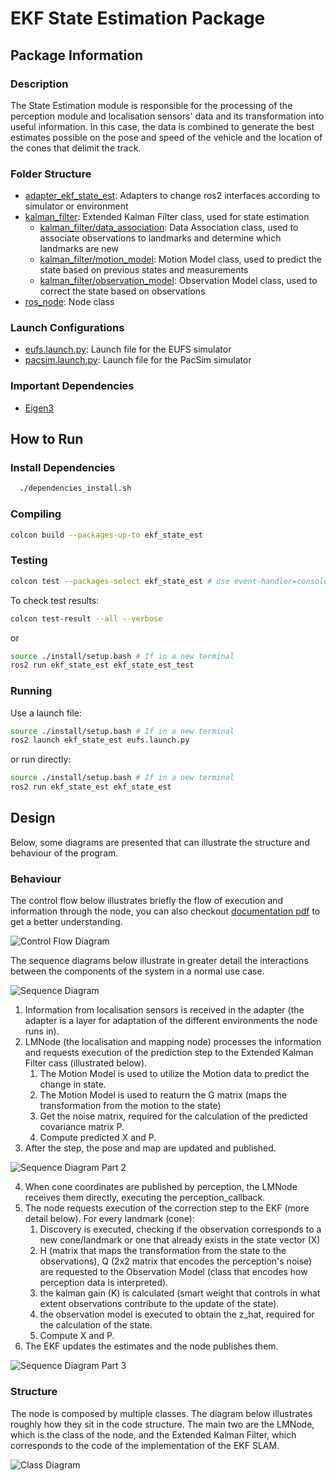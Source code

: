 # EKF State Estimation Package

## Package Information


### Description

The State Estimation module is responsible for the processing of the perception module and localisation sensors' data and its transformation into useful information. In this case, the data is combined to generate the best estimates possible on the pose and speed of the vehicle and the location of the cones that delimit the track.


### Folder Structure

- [adapter_ekf_state_est](./include/adapter_ekf_state_est/): Adapters to change ros2 interfaces according to simulator or environment
- [kalman_filter](./include/ekf/): Extended Kalman Filter class, used for state estimation
    - [kalman_filter/data_association](./include/ekf/data_association.hpp): Data Association class, used to associate observations to landmarks and determine which landmarks are new
    - [kalman_filter/motion_model](./include/ekf/motion_model.hpp): Motion Model class, used to predict the state based on previous states and measurements
    - [kalman_filter/observation_model](./include/ekf/observation_model.hpp): Observation Model class, used to correct the state based on observations
- [ros_node](./include/ros_node/): Node class


### Launch Configurations

- [eufs.launch.py](./launch/eufs.launch.py): Launch file for the EUFS simulator
- [pacsim.launch.py](./launch/pacsim.launch.py): Launch file for the PacSim simulator

### Important Dependencies

- [Eigen3](https://eigen.tuxfamily.org/index.php?title=Main_Page)

## How to Run

### Install Dependencies

```sh
  ./dependencies_install.sh
```

### Compiling

```sh
colcon build --packages-up-to ekf_state_est
```

### Testing

```sh
colcon test --packages-select ekf_state_est # use event-handler=console_direct+ for imediate output
```

To check test results:
```sh
colcon test-result --all --verbose
```

or 

```sh
source ./install/setup.bash # If in a new terminal
ros2 run ekf_state_est ekf_state_est_test
```

### Running

Use a launch file:

```sh
source ./install/setup.bash # If in a new terminal
ros2 launch ekf_state_est eufs.launch.py
```

or run directly:


```sh
source ./install/setup.bash # If in a new terminal
ros2 run ekf_state_est ekf_state_est
```

## Design

Below, some diagrams are presented that can illustrate the structure and behaviour of the program.

### Behaviour

The control flow below illustrates briefly the flow of execution and information through the node, you can also checkout [documentation pdf](../../docs/assets/Loc_map/EKFSlam1.0.pdf) to get a better understanding.

![Control Flow Diagram](../../docs/assets/Loc_map/locmap-flow-chart.svg)

The sequence diagrams below illustrate in greater detail the interactions between the components of the system in a normal use case.

![Sequence Diagram](../../docs/assets/Loc_map/main-sequence-diagram.svg)

1. Information from localisation sensors is received in the adapter (the adapter is a layer for adaptation of the different environments the node runs in).
2. LMNode (the localisation and mapping node) processes the information and requests execution of the prediction step to the Extended Kalman Filter cass (illustrated below).
    1. The Motion Model is used to utilize the Motion data to predict the change in state.
    2. The Motion Model is used to reaturn the G matrix (maps the transformation from the motion to the state)
    3. Get the noise matrix, required for the calculation of the predicted covariance matrix P.
    4. Compute predicted X and P.
3. After the step, the pose and map are updated and published.

![Sequence Diagram Part 2](../../docs/assets/Loc_map/prediction-sequence-diagram.svg)

4. When cone coordinates are published by perception, the LMNode receives them directly, executing the perception_callback.
5. The node requests execution of the correction step to the EKF (more detail below). For every landmark (cone):
    1. Discovery is executed, checking if the observation corresponds to a new cone/landmark or one that already exists in the state vector (X)
    2. H (matrix that maps the transformation from the state to the observations), Q (2x2 matrix that encodes the perception's noise) are requested to the Observation Model (class that encodes how perception data is interpreted).
    3. the kalman gain (K) is calculated (smart weight that controls in what extent observations contribute to the update of the state).
    4. the observation model is executed to obtain the z_hat, required for the calculation of the state.
    5. Compute X and P.
6. The EKF updates the estimates and the node publishes them.

![Sequence Diagram Part 3](../../docs/assets/Loc_map/correction-sequence-diagram.svg)

### Structure

The node is composed by multiple classes. The diagram below illustrates roughly how they sit in the code structure. The main two are the LMNode, which is the class of the node, and the Extended Kalman Filter, which corresponds to the code of the implementation of the EKF SLAM.

![Class Diagram](../../docs/assets/Loc_map/class-diagram.svg)
